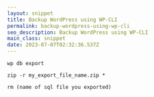 ```yaml
---
layout: snippet
title: Backup WordPress using WP-CLI
permalink: backup-wordpress-using-wp-cli
seo_description: Backup WordPress using WP-CLI
main_class: snippet
date: 2023-07-07T02:32:36.537Z
---
```

```
wp db export
```

```
zip -r my_export_file_name.zip *
```

```
rm (name of sql file you exported)
```